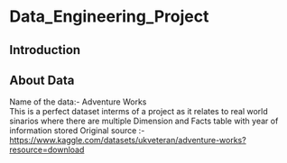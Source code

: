 # Data_Engineering_Project

## Introduction 
## About Data
Name of the data:- Adventure Works  
This is a perfect dataset interms of a project as it relates to real world sinarios where there are multiple Dimension and Facts table with year of information stored 
Original source :- https://www.kaggle.com/datasets/ukveteran/adventure-works?resource=download  

